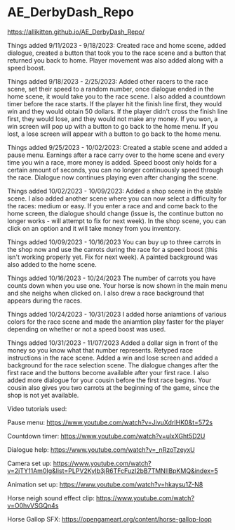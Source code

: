 # AE_DerbyDash_Repo

https://allikitten.github.io/AE_DerbyDash_Repo/
 
Things added 9/11/2023 - 9/18/2023:
Created race and home scene, added dialogue, created a button that took you to the race scene and a button that returned you back to home. Player movement was also added along with a speed boost.

Things added 9/18/2023 - 2/25/2023:
Added other racers to the race scene, set their speed to a random number, once dialogue ended in the home scene, it would take you to the race scene. I also added a countdown timer before the race starts. If the player hit the finish line first, they would win and they would obtain 50 dollars. If the player didn't cross the finish line first, they would lose, and they would not make any money. If you won, a win screen will pop up with a button to go back to the home menu. If you lost, a lose screen will appear with a button to go back to the home menu.

Things added 9/25/2023 - 10/02/2023:
Created a stable scene and added a pause menu. Earnings after a race carry over to the home scene and every time you win a race, more money is added. Speed boost only holds for a certain amount of seconds, you can no longer continuously speed through the race. Dialogue now continues playing even after changing the scene.

Things added 10/02/2023 - 10/09/2023:
Added a shop scene in the stable scene. I also added another scene where you can now select a difficulty for the races: medium or easy. If you enter a race and and come back to the home screen, the dialogue should change (issue is, the continue button no longer works - will attempt to fix for next week). In the shop scene, you can click on an option and it will take money from you inventory.

Things added 10/09/2023 - 10/16/2023
You can buy up to three carrots in the shop now and use the carrots during the race for a speed boost (this isn't working properly yet. Fix for next week). A painted background was also added to the home scene. 

Things added 10/16/2023 - 10/24/2023
The number of carrots you have counts down when you use one. Your horse is now shown in the main menu and she neighs when clicked on. I also drew a race background that appears during the races.

Things added 10/24/2023 - 10/31/2023
I added horse aniamtions of various colors for the race scene and made the aniamtion play faster for the player depending on whether or not a speed boost was used.

Things added 10/31/2023 - 11/07/2023
Added a dollar sign in front of the money so you know what that number represents. Retyped race instructions in the race scene. Added a win and lose screen and added a background for the race selection scene. The dialogue changes after the first race and the buttons become available after your first race. I also added more dialogue for your cousin before the first race begins. Your cousin also gives you two carrots at the beginning of the game, since the shop is not yet available.

Video tutorials used:

Pause menu: https://www.youtube.com/watch?v=JivuXdrIHK0&t=572s

Countdown timer: https://www.youtube.com/watch?v=ulxXGht5D2U

Dialogue help: https://www.youtube.com/watch?v=_nRzoTzeyxU

Camera set up: https://www.youtube.com/watch?v=2jTY11Am0Ig&list=PLPV2KyIb3jR6TFcFuzI2bB7TMNIIBpKMQ&index=5

Animation set up: https://www.youtube.com/watch?v=hkaysu1Z-N8

Horse neigh sound effect clip: https://www.youtube.com/watch?v=O0hvVSGQn4s

Horse Gallop SFX: https://opengameart.org/content/horse-gallop-loop
